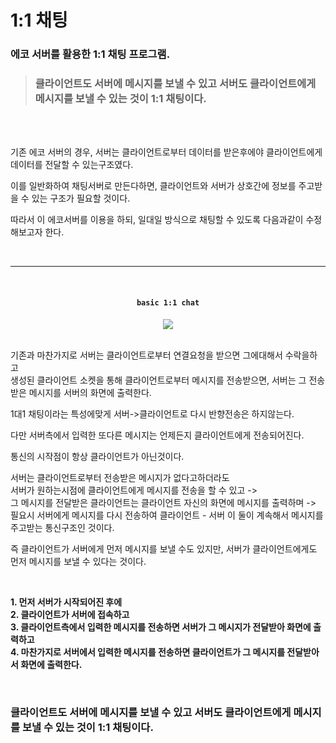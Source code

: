 # 1:1 채팅

### 에코 서버를 활용한 1:1 채팅 프로그램. 

> ### 클라이언트도 서버에 메시지를 보낼 수 있고 서버도 클라이언트에게 메시지를 보낼 수 있는 것이 1:1 채팅이다.    

<br><br>


기존 에코 서버의 경우, 서버는 클라이언트로부터 데이터를 받은후에야 클라이언트에게 데이터를 전달할 수 있는구조였다.    

이를 일반화하여 채팅서버로 만든다하면, 클라이언트와 서버가 상호간에 정보를 주고받을 수 있는 구조가 필요할 것이다.  

따라서 이 에코서버를 이용을 하되,  일대일 방식으로 채팅할 수 있도록 다음과같이 수정해보고자 한다.   

<br><hr><br>

#### <div align="center">`basic 1:1 chat`</div>

<div align="center"><img src="https://github.com/user-attachments/assets/1905ce04-ddb6-4eea-b607-9a787a4f3bac"></div>

<br>

기존과 마찬가지로 서버는 클라이언트로부터 연결요청을 받으면 그에대해서 수락을하고  
생성된 클라이언트 소켓을 통해 클라이언트로부터 메시지를 전송받으면, 서버는 그 전송받은 메시지를 서버의 화면에 출력한다.  

1대1 채팅이라는 특성에맞게 서버->클라이언트로 다시 반향전송은 하지않는다.  

다만 서버측에서 입력한 또다른 메시지는 언제든지 클라이언트에게 전송되어진다.   

통신의 시작점이 항상 클라이언트가 아닌것이다.   

서버는 클라이언트로부터 전송받은 메시지가 없다고하더라도  
서버가 원하는시점에 클라이언트에게 메시지를 전송을 할 수 있고 ->  
그 메시지를 전달받은 클라이언트는 클라이언트 자신의 화면에 메시지를 출력하며 ->  
필요시 서버에게 메시지를 다시 전송하여 클라이언트 - 서버 이 둘이 계속해서 메시지를 주고받는 통신구조인 것이다.   

즉 클라이언트가 서버에게 먼저 메시지를 보낼 수도 있지만, 서버가 클라이언트에게도 먼저 메시지를 보낼 수 있다는 것이다. 


<br>

**1. 먼저 서버가 시작되어진 후에**    
**2.  클라이언트가 서버에 접속하고**  
**3.   클라이언트측에서 입력한 메시지를 전송하면 서버가 그 메시지가 전달받아 화면에 출력하고**   
**4.    마찬가지로 서버에서 입력한 메시지를 전송하면 클라이언트가 그 메시지를  전달받아서 화면에 출력한다.**   

<br>

### 클라이언트도 서버에 메시지를 보낼 수 있고 서버도 클라이언트에게 메시지를 보낼 수 있는 것이 1:1 채팅이다. 






